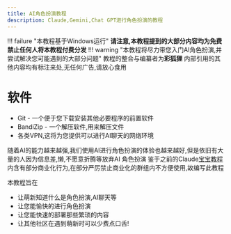 ```yaml
---
title: AI角色扮演教程
description: Claude,Gemini,Chat GPT进行角色扮演的教程
---
```


!!! failure "本教程基于Windows运行"
    **请注意,本教程提到的大部分内容均为免费**
    **禁止任何人将本教程付费分发**
!!! warning "本教程将尽力带您入门AI角色扮演,并尝试解决您可能遇到的大部分问题"
    教程的整合与编纂者为**彩狐狸**
    内部引用的其他内容均有标注来处,无任何广告,请放心食用

# 软件
- Git - 一个便于您下载安装其他必要程序的前置软件
- BandiZip - 一个解压软件,用来解压文件
- 各类VPN,这将为您提供可以进行AI聊天的网络环境

随着AI的能力越来越强,我们使用AI进行角色扮演的体验也越来越好,但是依旧有大量的人因为信息差,懒,不愿意折腾等放弃AI 角色扮演
鉴于之前的Claude[宝宝教程](https://sqivg8d05rm.feishu.cn/wiki/BBocw85QTiA8EXkNcUZcT2pCnIe)内含有部分商业化行为,在部分严厉禁止商业化的群组内不方便使用,故编写此教程

本教程旨在

- 让萌新知道什么是角色扮演,AI聊天等
- 让您能愉快的进行角色扮演
- 让您能快速的部署那些繁琐的内容
- 让其他社区在遇到萌新时可以少费点口舌!